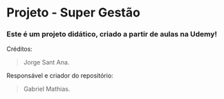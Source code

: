 # Projeto - Super Gestão

### Este é um projeto didático, criado a partir de aulas na Udemy!
Créditos:
> Jorge Sant Ana.

Responsável e criador do repositório:
> Gabriel Mathias.
